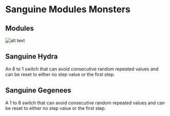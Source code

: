 # Sanguine Modules Monsters

## Modules

![alt text](pics/monster_modules.png)

## Sanguine Hydra

An 8 to 1 switch that can avoid consecutive random repeated values and can be reset to either no step value or the first step.

## Sanguine Gegenees

A 1 to 8 switch that can avoid consecutive random repeated values and can be reset to either no step value or the first step.